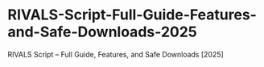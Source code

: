 # RIVALS-Script-Full-Guide-Features-and-Safe-Downloads-2025
RIVALS Script – Full Guide, Features, and Safe Downloads [2025]
